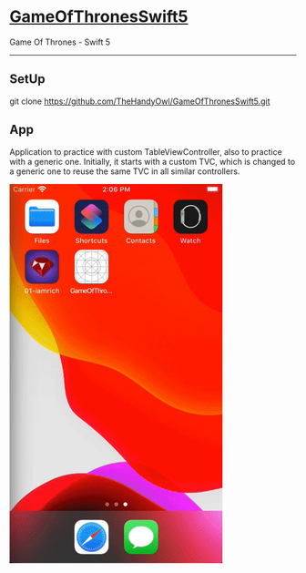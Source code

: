 # [GameOfThronesSwift5][repo]
Game Of Thrones - Swift 5

----------

## SetUp
git clone https://github.com/TheHandyOwl/GameOfThronesSwift5.git

## App

Application to practice with custom TableViewController, also to practice with a generic one.
Initially, it starts with a custom TVC, which is changed to a generic one to reuse the same TVC in all similar controllers.


![Video example](https://github.com/TheHandyOwl/GameOfThronesSwift5/blob/master/GameOfThronesApp.gif "Video example")

  [repo]: https://github.com/TheHandyOwl/GameOfThronesSwift5
